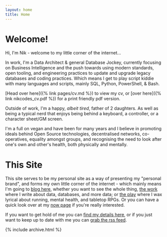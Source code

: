 ```yaml
---
layout: home
title: Home
---
```


# Welcome!

Hi, I'm Nik - welcome to my little corner of the internet...

In work, I'm a Data Architect & general Database Jockey, currently focusing on Business Intelligence and the push towards using modern standards, open tooling, and engineering practices to update and upgrade legacy databases and coding practices. Which means I get to play script kiddie with many languages and scripts, mainly SQL, Python, PowerShell, & Bash.

[Head over here]({% link pages/cv.md %}) to view my cv, or [over here]({% link nikcodes_cv.pdf %}) for a print friendly pdf version.

Outside of work, I'm a happy, _albeit tired_, father of 2 daughters. As well as being a typical nerd that enjoys being behind a keyboard, a controller, or a character sheet/GM screen. 

I'm a full on vegan and have been for many years and I believe in promoting ideals behind Open Source technologies, decentralised networks, co-operatives, equality amongst groups, and recognising the need to look after one's own and other's health, both physically and mentally.

# This Site

This site serves to be my personal site as a way of presenting my "personal brand", and forms my own little corner of the internet - which mainly means I'm going to [blog here](/blog), whether you want to see the whole thing, [the work](/blog/work) where I write about data, databases, and more data; or [the play](/blog/play) where I wax lyrical about running, mental health, and tabletop RPGs. Or you can have a quick look over at my [now page](/now) if you're really interested.

If you want to get hold of me you can [find my details here](/contact), or if you just want to keep up to date with me you can [grab the rss feed](/atom.xml).

{% include archive.html %}
